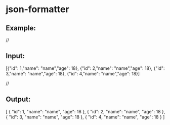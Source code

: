 # json-formatter

## Example:

//
## Input:

[{"id": 1,"name": "name","age": 18},
{"id": 2,"name": "name","age": 18},
{"id": 3,"name": "name","age": 18},
{"id": 4,"name": "name","age": 18}]

//
## Output:

[
    {
        "id": 1,
        "name": "name",
        "age": 18
    },
    {
        "id": 2,
        "name": "name",
        "age": 18
    },
    {
        "id": 3,
        "name": "name",
        "age": 18
    },
    {
        "id": 4,
        "name": "name",
        "age": 18
    }
]
